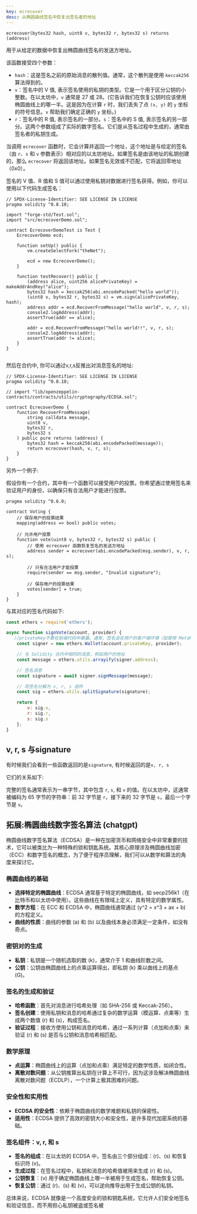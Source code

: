 ```yaml
---
key: ecrecover
desc: 从椭圆曲线签名中恢复出签名者的地址
---
```


```solidity
ecrecover(bytes32 hash, uint8 v, bytes32 r, bytes32 s) returns (address)
```

用于从给定的数据中恢复出椭圆曲线签名的发送方地址。

该函数接受四个参数：

- `hash`：这是签名之前的原始消息的散列值。通常，这个散列是使用 `keccak256` 算法得到的。
- `v`：签名中的 V 值, 表示签名使用的私钥的类型。它是一个用于区分公钥的小整数。在以太坊中，`v` 通常是 27 或 28。(它告诉我们在恢复公钥时应该使用椭圆曲线上的哪一半。这是因为在计算 `r` 时，我们丢失了点 `(x, y)` 的 `y` 坐标的符号信息。`v` 帮助我们确定正确的 `y` 坐标。)
- `r`：签名中的 R 值, 表示签名的一部分。`s`：签名中的 S 值, 表示签名的另一部分。这两个参数组成了实际的数字签名。它们是从签名过程中生成的，通常由签名者的私钥生成。

当调用 `ecrecover` 函数时，它会计算并返回一个地址，这个地址是与给定的签名（由 `r`、`s` 和 `v` 参数表示）相对应的以太坊地址。如果签名是由该地址的私钥创建的，那么 `ecrecover` 将返回该地址。如果签名无效或不匹配，它将返回零地址（0x0）。



签名的 V 值、R 值和 S 值可以通过使用私钥对数据进行签名获得。例如，你可以使用以下代码生成签名：

```solidity
// SPDX-License-Identifier: SEE LICENSE IN LICENSE
pragma solidity ^0.8.10;

import "forge-std/Test.sol";
import "src/ecrecoverDemo.sol";

contract EcrecoverDemoTest is Test {
    EcrecoverDemo ecd;

    function setUp() public {
        vm.createSelectFork("theNet");

        ecd = new EcrecoverDemo();
    }

    function testRecover() public {
        (address alice, uint256 alicePrivateKey) = makeAddrAndKey("alice");
        bytes32 hash = keccak256(abi.encodePacked("hello world"));
        (uint8 v, bytes32 r, bytes32 s) = vm.sign(alicePrivateKey, hash);
        address addr = ecd.RecoverFromMessage("hello world", v, r, s);
        console2.logAddress(addr);
        assertTrue(addr == alice);

        addr = ecd.RecoverFromMessage("hello world!!", v, r, s);
        console2.logAddress(addr);
        assertTrue(addr != alice);
    }
}


```

然后在合约中, 你可以通过v,r,s反推出对消息签名的地址:

```solidity
// SPDX-License-Identifier: SEE LICENSE IN LICENSE
pragma solidity ^0.8.10;

// import "lib/openzeppelin-contracts/contracts/utils/cryptography/ECDSA.sol";

contract EcrecoverDemo {
    function RecoverFromMessage(
        string calldata message,
        uint8 v,
        bytes32 r,
        bytes32 s
    ) public pure returns (address) {
        bytes32 hash = keccak256(abi.encodePacked(message));
        return ecrecover(hash, v, r, s);
    }
}

```



另外一个例子:

假设你有一个合约，其中有一个函数可以接受用户的投票。你希望通过使用签名来验证用户的身份，以确保只有合法用户才能进行投票。

```solidity
pragma solidity ^0.6.0;

contract Voting {
    // 保存用户的投票结果
    mapping(address => bool) public votes;

    // 允许用户投票
    function vote(uint8 v, bytes32 r, bytes32 s) public {
        // 使用 ecrecover 函数恢复签名的发送方地址
        address sender = ecrecover(abi.encodePacked(msg.sender), v, r, s);

        // 只有合法用户才能投票
        require(sender == msg.sender, "Invalid signature");

        // 保存用户的投票结果
        votes[sender] = true;
    }
}

```

与其对应的签名代码如下:

```js
const ethers = require('ethers');

async function signVote(account, provider) {
   //privateKey不要在前端代码中暴露。通常，签名会在用户的客户端环境（如使用 MetaMask）或在服务器端进行
    const signer = new ethers.Wallet(account.privateKey, provider);

    // 与 Solidity 合约中相同的消息，例如用户的地址
    const message = ethers.utils.arrayify(signer.address);

    // 签名消息
    const signature = await signer.signMessage(message);

    // 将签名分解为 v, r, s 组件
    const sig = ethers.utils.splitSignature(signature);

    return {
        v: sig.v,
        r: sig.r,
        s: sig.s
    };
}
```



## v, r, s 与signature

有时候我们会看到一些函数返回的是`signature`, 有时候返回的是`v, r, s`

它们的关系如下:

完整的签名通常表示为一串字节，其中包含 `r`, `s`, 和 `v` 的值。在以太坊中，这通常被编码为 65 字节的字符串：前 32 字节是 `r`，接下来的 32 字节是 `s`，最后一个字节是 `v`。





## 拓展:椭圆曲线数字签名算法 (chatgpt)

椭圆曲线数字签名算法（ECDSA）是一种在加密货币和网络安全中非常重要的技术，它可以被类比为一种特殊的锁和钥匙系统。其核心原理涉及椭圆曲线加密（ECC）和数字签名的概念，为了便于程序员理解，我们可以从数学和算法的角度来探讨它。

### 椭圆曲线的基础

- **选择特定的椭圆曲线**：ECDSA 通常基于特定的椭圆曲线，如 secp256k1（在比特币和以太坊中使用）。这些曲线在有限域上定义，具有特定的数学属性。
- **数学方程**：在 ECC 和 ECDSA 中，椭圆曲线通常通过 \(y^2 = x^3 + ax + b\) 的方程定义。
- **曲线的性质**：曲线的参数 \(a\) 和 \(b\) 以及曲线本身必须满足一定条件，如没有奇点。

### 密钥对的生成

- **私钥**：私钥是一个随机选取的数 \(k\)，通常介于 1 和曲线阶数之间。
- **公钥**：公钥由椭圆曲线上的点乘运算得出，即私钥 \(k\) 乘以曲线上的基点 \(G\)。

### 签名的生成和验证

- **哈希函数**：首先对消息进行哈希处理（如 SHA-256 或 Keccak-256）。
- **签名创建**：使用私钥和消息的哈希通过复杂的数学运算（模运算、点乘等）生成两个数值 \(r\) 和 \(s\)，构成签名。
- **验证过程**：接收方使用公钥和消息的哈希，通过一系列计算（点加和点乘）来验证 \(r\) 和 \(s\) 是否与公钥和消息哈希相匹配。

### 数学原理

- **点运算**：椭圆曲线上的运算（点加和点乘）满足特定的数学性质，如闭合性。
- **离散对数问题**：从公钥推算出私钥在计算上不可行，因为这涉及解决椭圆曲线离散对数问题（ECDLP），一个计算上极其困难的问题。

### 安全性和实用性

- **ECDSA 的安全性**：依赖于椭圆曲线的数学难题和私钥的保密性。
- **适用性**：ECDSA 提供了高效的密钥大小和安全性，是许多现代加密系统的基础。

### 签名组件：v, r, 和 s

- **签名的组成**：在以太坊的 ECDSA 中，签名由三个部分组成：\(r\)、\(s\) 和恢复标识符 \(v\)。
- **生成过程**：在签名过程中，私钥和消息的哈希值被用来生成 \(r\) 和 \(s\)。
- **公钥恢复**：\(v\) 用于确定椭圆曲线上哪一半被用于生成签名，帮助恢复公钥。
- **恢复公钥**：通过 \(r\)、\(s\) 和 \(v\)，可以逆向推导出用于生成公钥的私钥。

总体来说，ECDSA 就像是一个高度安全的锁和钥匙系统，它允许人们安全地签名和验证信息，而不用担心私钥被盗或签名被
